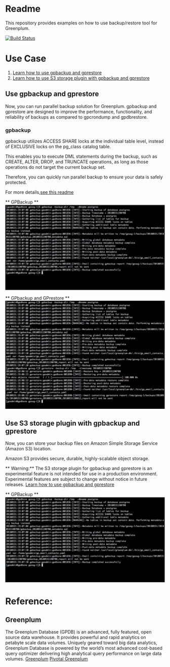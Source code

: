 # Readme
This repository provides examples on how to use backup/restore tool for
Greenplum.

[![Build Status](https://travis-ci.org/kongyew/greenplum-gphdfs-examples.svg?branch=master)](https://travis-ci.org/kongyew/greenplum-gphdfs-examples)

# Use Case
1. [Learn how to use gpbackup and gprestore](#usecase1/README.MD)
2. [Learn how to use S3 storage plugin with gpbackup and gprestore](#usecase2/README.MD)

## Use gpbackup and gprestore
Now, you can run parallel backup solution for Greenplum. gpbackup and gprestore are designed to improve the performance, functionality, and reliability of backups as compared to gpcrondump and gpdbrestore.

### gpbackup
gpbackup utilizes ACCESS SHARE locks at the individual table level, instead of EXCLUSIVE locks on the pg_class catalog table.

 This enables you to execute DML statements during the backup, such as CREATE, ALTER, DROP, and TRUNCATE operations, as long as those operations do not target the current backup set.

 Therefore, you can quickly run parallel backup to ensure your data is safely protected.

For more details,[see this readme](#usecase1/README.MD)

** GPBackup **
![alt text](usecase1/images/gpbackup.png "Running gpbackup")

** GPbackup and GPrestore **
![alt text](usecase1/images/gpbackup_and_gprestore.png "Running gpbackup and gprestore")


## Use S3 storage plugin with gpbackup and gprestore
Now, you can store your backup files on Amazon Simple Storage Service (Amazon S3) location.

Amazon S3 provides secure, durable, highly-scalable object storage.

** Warning:** The S3 storage plugin for gpbackup and gprestore is an experimental feature is not intended for use in a production environment. Experimental features are subject to change without notice in future releases.
[Learn how to use gpbackup and gprestore](#usecase2/README.MD)

** GPBackup **
![alt text](usecase1/images/gpbackup.png "Running gpbackup")



# Reference:
## Greenplum
The Greenplum Database (GPDB) is an advanced, fully featured, open source data warehouse. It provides powerful and rapid analytics on petabyte scale data volumes. Uniquely geared toward big data analytics, Greenplum Database is powered by the world’s most advanced cost-based query optimizer delivering high analytical query performance on large data volumes.
[Greenplum](https://greenplum.org)
[Pivotal Greenplum](https://pivotal.io/pivotal-greenplum)
